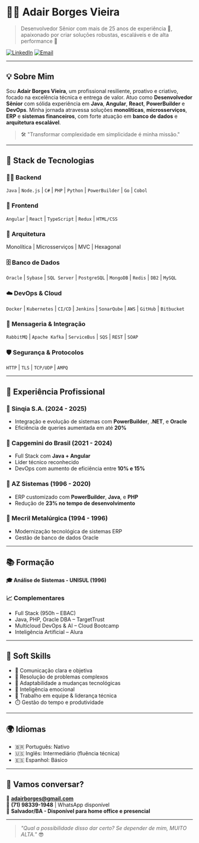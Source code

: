 # 👨‍💻 Adair Borges Vieira

> Desenvolvedor Sênior com mais de 25 anos de experiência 💼, apaixonado por criar soluções robustas, escaláveis e de alta performance 🚀

[![LinkedIn](https://img.shields.io/badge/LinkedIn-adair--borges--vieira-blue?logo=linkedin)](https://www.linkedin.com/in/adair-borges-vieira/)
[![Email](https://img.shields.io/badge/Email-adairborges@gmail.com-red?logo=gmail)](mailto:adairborges@gmail.com)

---

## 💡 Sobre Mim

Sou **Adair Borges Vieira**, um profissional resiliente, proativo e criativo, focado na excelência técnica e entrega de valor. Atuo como **Desenvolvedor Sênior** com sólida experiência em **Java**, **Angular**, **React**, **PowerBuilder** e **DevOps**. Minha jornada atravessa soluções **monolíticas**, **microsserviços**, **ERP** e **sistemas financeiros**, com forte atuação em **banco de dados** e **arquitetura escalável**.

> 🛠️ "Transformar complexidade em simplicidade é minha missão."

---

## 🚀 Stack de Tecnologias

### 👨‍🏭 Backend
`Java` | `Node.js` | `C#` | `PHP` | `Python` | `PowerBuilder` | `Go` | `Cobol`

### 🎨 Frontend
`Angular` | `React` | `TypeScript` | `Redux` | `HTML/CSS`

### 🧱 Arquitetura
Monolítica | Microsserviços | MVC | Hexagonal

### 🗄️ Banco de Dados
`Oracle` | `Sybase` | `SQL Server` | `PostgreSQL` | `MongoDB` | `Redis` | `DB2` | `MySQL`

### ☁️ DevOps & Cloud
`Docker` | `Kubernetes` | `CI/CD` | `Jenkins` | `SonarQube` | `AWS` | `GitHub` | `Bitbucket`

### 📡 Mensageria & Integração
`RabbitMQ` | `Apache Kafka` | `ServiceBus` | `SQS` | `REST` | `SOAP`

### 🛡️ Segurança & Protocolos
`HTTP` | `TLS` | `TCP/UDP` | `AMPQ`

---

## 📌 Experiência Profissional

### 🔹 Sinqia S.A. (2024 - 2025)
- Integração e evolução de sistemas com **PowerBuilder**, **.NET**, e **Oracle**
- Eficiência de queries aumentada em até **20%**

### 🔹 Capgemini do Brasil (2021 - 2024)
- Full Stack com **Java + Angular**
- Líder técnico reconhecido
- DevOps com aumento de eficiência entre **10% e 15%**

### 🔹 AZ Sistemas (1996 - 2020)
- ERP customizado com **PowerBuilder**, **Java**, e **PHP**
- Redução de **23% no tempo de desenvolvimento**

### 🔹 Mecril Metalúrgica (1994 - 1996)
- Modernização tecnológica de sistemas ERP
- Gestão de banco de dados Oracle

---

## 📚 Formação

**🎓 Análise de Sistemas - UNISUL (1996)**

### 📈 Complementares
- Full Stack (950h – EBAC)
- Java, PHP, Oracle DBA – TargetTrust
- Multicloud DevOps & AI – Cloud Bootcamp
- Inteligência Artificial – Alura

---

## 🧠 Soft Skills

- 💬 Comunicação clara e objetiva
- 🧩 Resolução de problemas complexos
- 🔄 Adaptabilidade a mudanças tecnológicas
- 🧠 Inteligência emocional
- 👥 Trabalho em equipe & liderança técnica
- ⏱️ Gestão do tempo e produtividade

---

## 🌍 Idiomas

- 🇧🇷 Português: Nativo  
- 🇺🇸 Inglês: Intermediário (fluência técnica)  
- 🇪🇸 Espanhol: Básico

---

## 🤝 Vamos conversar?

📧 **adairborges@gmail.com**  
📱 **(71) 98339-1948** | WhatsApp disponível  
📍 **Salvador/BA - Disponível para home office e presencial**

---

> _"Qual a possibilidade disso dar certo? Se depender de mim, MUITO ALTA."_ 😎
